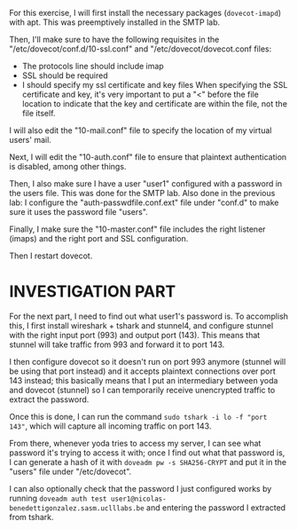 
For this exercise, I will first install the necessary packages (`dovecot-imapd`) with apt. This
was preemptively installed in the SMTP lab.


Then, I'll make sure to have the following requisites in the "/etc/dovecot/conf.d/10-ssl.conf" and 
"/etc/dovecot/dovecot.conf files:

- The protocols line should include imap
- SSL should be required
- I should specify my ssl certificate and key files
When specifying the SSL certificate and key, it's very important to put a "<" before the file
location to indicate that the key and certificate are within the file, not the file itself.

I will also edit the "10-mail.conf" file to specify the location of my virtual users' mail.


Next, I will edit the "10-auth.conf" file to ensure that plaintext authentication is disabled, among
other things.

Then, I also make sure I have a user "user1" configured with a password in the users file. This was done
for the SMTP lab.
Also done in the previous lab: I configure the "auth-passwdfile.conf.ext" file under "conf.d" to make sure
it uses the password file "users".

Finally, I make sure the "10-master.conf" file includes the right listener (imaps) and the right port
and SSL configuration.

Then I restart dovecot.


# INVESTIGATION PART

For the next part, I need to find out what user1's password is.
To accomplish this, I first install wireshark + tshark and stunnel4, and configure stunnel with the 
right input port (993) and output port (143). This means that stunnel will take traffic from 993 
and forward it to port 143. 

I then configure dovecot so it doesn't run on port 993 anymore (stunnel
will be using that port instead) and it accepts plaintext connections over port 143 instead; 
this basically means that I put an intermediary between yoda and dovecot (stunnel) so I can
temporarily receive unencrypted traffic to extract the password.

Once this is done, I can run the command `sudo tshark -i lo -f "port 143"`, which will capture
all incoming traffic on port 143. 

From there, whenever yoda tries to access my server, I can see
what password it's trying to access it with; once I find out what that password is, I can
generate a hash of it with `doveadm pw -s SHA256-CRYPT` and put it in the "users" file under
"/etc/dovecot". 

I can also optionally check that the password I just configured works by running
`doveadm auth test user1@nicolas-benedettigonzalez.sasm.uclllabs.be` and entering the password
I extracted from tshark.
